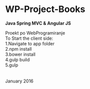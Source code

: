 # WP-Project-Books 
<b>Java Spring MVC & Angular JS </b>

Proekt po WebProgramiranje  <br>
To Start the client side: <br>
1.Navigate to app folder <br>
2.npm install <br>
3.bower install <br>
4.gulp build <br>
5.gulp <br> <br> <br>
January 2016 


